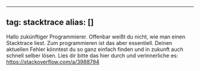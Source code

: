 
---
tag: stacktrace
alias: []
---

Hallo zukünftiger Programmierer.
Offenbar weißt du nicht, wie man einen Stacktrace liest. Zum programmieren ist das aber essentiell.
Deinen aktuellen Fehler könntest du so ganz einfach finden und in zukunft auch schnell selber lösen.
Lies dir bitte das hier durch und verinnerliche es:
<https://stackoverflow.com/a/3988794>
